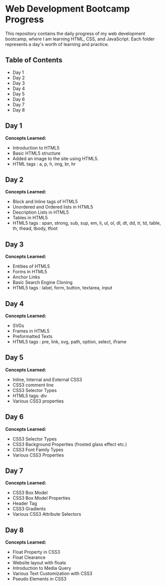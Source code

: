 # Web Development Bootcamp Progress

This repository contains the daily progress of my web development bootcamp, where I am learning HTML, CSS, and JavaScript. Each folder represents a day's worth of learning and practice.

## Table of Contents

- Day 1
- Day 2
- Day 3
- Day 4
- Day 5
- Day 6
- Day 7
- Day 8

## Day 1

**Concepts Learned:**
- Introduction to HTML5
- Basic HTML5 structure
- Added an image to the site using HTML5.
- HTML tags : a, p, h, img, br, hr

## Day 2

**Concepts Learned:**
- Block and Inline tags of HTML5
- Unordered and Ordered lists in HTML5
- Description Lists in HTML5
- Tables in HTML5
- HTML5 tags : span, strong, sub, sup, em, li, ul, ol, dl, dt, dd, tr, td, table, th, thead, tbody, tfoot

## Day 3

**Concepts Learned:**
- Entities of HTML5
- Forms in HTML5
- Anchor Links
- Basic Search Engine Cloning
- HTML5 tags : label, form, button, textarea, input

## Day 4

**Concepts Learned:**
- SVGs
- Frames in HTML5
- Preformatted Texts
- HTML5 tags : pre, link, svg, path, option, select, iframe

## Day 5

**Concepts Learned:**
- Inline, Internal and External CSS3
- CSS3 comment line
- CSS3 Selector Types
- HTML5 tags: div
- Various CSS3 properties

## Day 6

**Concepts Learned:**
- CSS3 Selector Types
- CSS3 Background Properties (frosted glass effect etc.)
- CSS3 Font Family Types
- Various CSS3 Properties

## Day 7

**Concepts Learned:**
- CSS3 Box Model
- CSS3 Box Model Properties
- Header Tag
- CSS3 Gradients
- Various CSS3 Attribute Selectors

## Day 8

**Concepts Learned:**
- Float Property in CSS3
- Float Clearance
- Website layout with floats
- Introduction to Media Query
- Various Text Customization with CSS3
- Pseudo Elements in CSS3
